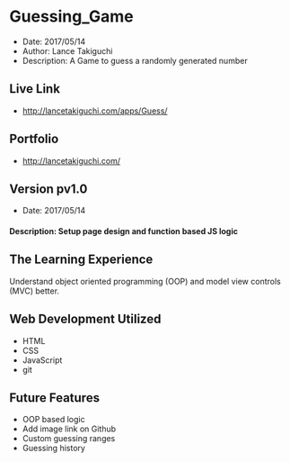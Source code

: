 # Guessing_Game
* Date: 2017/05/14
* Author: Lance Takiguchi
* Description: A Game to guess a randomly generated number

## Live Link
* http://lancetakiguchi.com/apps/Guess/

## Portfolio
* http://lancetakiguchi.com/

## Version pv1.0
* Date: 2017/05/14

#### Description: Setup page design and function based JS logic 

## The Learning Experience
Understand object oriented programming (OOP) and model view controls (MVC) better.

## Web Development Utilized 
* HTML
* CSS
* JavaScript
* git

## Future Features
* OOP based logic
* Add image link on Github
* Custom guessing ranges
* Guessing history